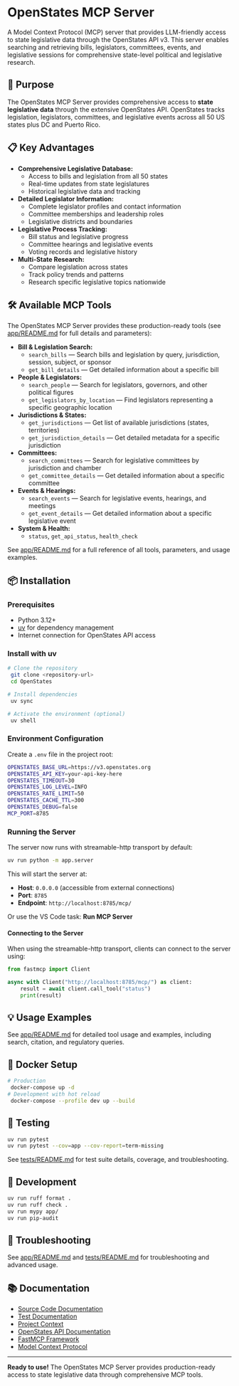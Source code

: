 # OpenStates MCP Server

A Model Context Protocol (MCP) server that provides LLM-friendly access to state legislative data through the OpenStates API v3. This server enables searching and retrieving bills, legislators, committees, events, and legislative sessions for comprehensive state-level political and legislative research.

## 🎯 Purpose

The OpenStates MCP Server provides comprehensive access to **state legislative data** through the extensive OpenStates API. OpenStates tracks legislation, legislators, committees, and legislative events across all 50 US states plus DC and Puerto Rico.

## 📋 Key Advantages

- **Comprehensive Legislative Database:**
  - Access to bills and legislation from all 50 states
  - Real-time updates from state legislatures
  - Historical legislative data and tracking
- **Detailed Legislator Information:**
  - Complete legislator profiles and contact information
  - Committee memberships and leadership roles
  - Legislative districts and boundaries
- **Legislative Process Tracking:**
  - Bill status and legislative progress
  - Committee hearings and legislative events
  - Voting records and legislative history
- **Multi-State Research:**
  - Compare legislation across states
  - Track policy trends and patterns
  - Research specific legislative topics nationwide

## 🛠️ Available MCP Tools

The OpenStates MCP Server provides these production-ready tools (see [app/README.md](app/README.md) for full details and parameters):

- **Bill & Legislation Search:**
  - `search_bills` — Search bills and legislation by query, jurisdiction, session, subject, or sponsor
  - `get_bill_details` — Get detailed information about a specific bill
- **People & Legislators:**
  - `search_people` — Search for legislators, governors, and other political figures
  - `get_legislators_by_location` — Find legislators representing a specific geographic location
- **Jurisdictions & States:**
  - `get_jurisdictions` — Get list of available jurisdictions (states, territories)
  - `get_jurisdiction_details` — Get detailed metadata for a specific jurisdiction
- **Committees:**
  - `search_committees` — Search for legislative committees by jurisdiction and chamber
  - `get_committee_details` — Get detailed information about a specific committee
- **Events & Hearings:**
  - `search_events` — Search for legislative events, hearings, and meetings
  - `get_event_details` — Get detailed information about a specific legislative event
- **System & Health:**
  - `status`, `get_api_status`, `health_check`

See [app/README.md](app/README.md) for a full reference of all tools, parameters, and usage examples.

## 📦 Installation

### Prerequisites

- Python 3.12+
- [uv](https://github.com/astral-sh/uv) for dependency management
- Internet connection for OpenStates API access

### Install with uv

```bash
# Clone the repository
 git clone <repository-url>
 cd OpenStates

# Install dependencies
 uv sync

# Activate the environment (optional)
 uv shell
```

### Environment Configuration

Create a `.env` file in the project root:

```bash
OPENSTATES_BASE_URL=https://v3.openstates.org
OPENSTATES_API_KEY=your-api-key-here
OPENSTATES_TIMEOUT=30
OPENSTATES_LOG_LEVEL=INFO
OPENSTATES_RATE_LIMIT=50
OPENSTATES_CACHE_TTL=300
OPENSTATES_DEBUG=false
MCP_PORT=8785
```

### Running the Server

The server now runs with streamable-http transport by default:

```bash
uv run python -m app.server
```

This will start the server at:

- **Host**: `0.0.0.0` (accessible from external connections)
- **Port**: `8785`
- **Endpoint**: `http://localhost:8785/mcp/`

Or use the VS Code task: **Run MCP Server**

#### Connecting to the Server

When using the streamable-http transport, clients can connect to the server using:

```python
from fastmcp import Client

async with Client("http://localhost:8785/mcp/") as client:
    result = await client.call_tool("status")
    print(result)
```

## 💡 Usage Examples

See [app/README.md](app/README.md) for detailed tool usage and examples, including search, citation, and regulatory queries.

## 🐳 Docker Setup

```bash
# Production
 docker-compose up -d
# Development with hot reload
 docker-compose --profile dev up --build
```

## 🧪 Testing

```bash
uv run pytest
uv run pytest --cov=app --cov-report=term-missing
```

See [tests/README.md](tests/README.md) for test suite details, coverage, and troubleshooting.

## 🔧 Development

```bash
uv run ruff format .
uv run ruff check .
uv run mypy app/
uv run pip-audit
```

## 🚨 Troubleshooting

See [app/README.md](app/README.md) and [tests/README.md](tests/README.md) for troubleshooting and advanced usage.

## 📚 Documentation

- [Source Code Documentation](app/README.md)
- [Test Documentation](tests/README.md)
- [Project Context](context.json)
- [OpenStates API Documentation](https://docs.openstates.org/api-v3/)
- [FastMCP Framework](https://github.com/jlowin/fastmcp)
- [Model Context Protocol](https://spec.modelcontextprotocol.io/)

---

**Ready to use!** The OpenStates MCP Server provides production-ready access to state legislative data through comprehensive MCP tools.
